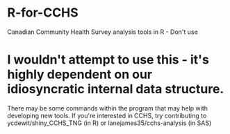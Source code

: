 # R-for-CCHS
Canadian Community Health Survey analysis tools in R - Don't use
 
# I wouldn't attempt to use this - it's highly dependent on our idiosyncratic internal data structure. 
There may be some commands within the program that may help with developing new tools.
If you're interested in CCHS, try contributing to ycdewit/shiny_CCHS_TNG (in R) or lanejames35/cchs-analysis (in SAS)
